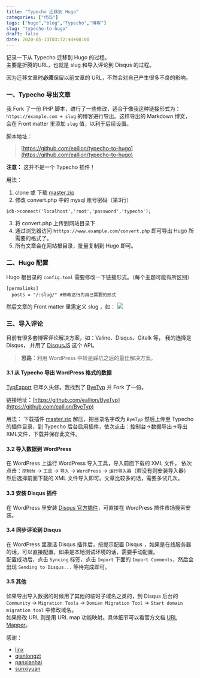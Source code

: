 ```yaml
---
title: "Typecho 迁移到 Hugo"
categories: ["代码"]
tags: ["hugo","blog","Typecho","博客"]
slug: "typecho-to-hugo"
draft: false
date: 2020-05-13T03:32:44+08:00
---
```


记录一下从 Typecho 迁移到 Hugo 的过程。  
主要是折腾的URL，也就是 slug 和导入评论到 Disqus 的过程。

因为迁移文章时**必须**保留以前文章的 URL，不然会对自己产生很多不良的影响。

### 一、Typecho 导出文章

我 Fork 了一份 PHP 脚本，进行了一些修改，适合于像我这种链接形式为： `https://example.com + slug` 的博客进行导出。这样导出的 Markdown 博文，会在 Front matter 里添加 `slug` 值，以利于后续设置。

脚本地址：
> [https://github.com/eallion/typecho-to-hugo](https://github.com/eallion/typecho-to-hugo)

**注意：** 这并不是一个 Typecho 插件！

用法：
1. clone 或 下载 [master.zip](https://github.com/eallion/typecho-to-hugo/archive/master.zip)
2. 修改 convert.php 中的 mysql 账号密码（第3行）
```
$db->connect('localhost','root','password','typecho');
```
3. 将 convert.php 上传到网站目录下
4. 通过浏览器访问 `htttps://www.example.com/convert.php` 即可导出 Hugo 所需要的格式了。
5. 所有文章会在网站根目录，批量复制到 Hugo 即可。

### 二、Hugo 配置

Hugo 根目录的 `config.toml` 需要修改一下链接形式。（每个主题可能有所区别）
```
[permalinks]
  posts = "/:slug/" #修改这行为自己需要的形式
```
然后文章的 Front matter 里需定义 slug ，如：
![](https://images.eallion.com/images/2020/05/typechotohugo.png!hugo.webp)

### 三、导入评论

目前有很多套博客评论解决方案，如：Valine、Disqus、Gitalk 等，
我的选择是 Disqus， 并用了 [DisqusJS](https://github.com/SukkaW/DisqusJS) 这个 API。

> **思路**：利用 WordPress 中转是踩坑之后的最佳解决方案。


#### 3.1 从 Typecho 导出 WordPress 格式的数据

[TypExport](https://www.bilibili.com/video/BV1xC4y1W7qd) 已年久失修。我找到了 [ByeTyp](https://github.com/sunxiyuan/ByeTyp) 并 Fork 了一份。

链接地址：[https://github.com/eallion/ByeTyp](https://github.com/eallion/ByeTyp)

用法：
下载插件 [master.zip](https://github.com/eallion/ByeTyp/archive/master.zip) 解压，把目录名字改为 `ByeTyp` 然后上传至 Typecho 的插件目录，到 Typecho 后台启用插件，依次点击：控制台->数据导出->导出XML文件，下载并保存此文件。

#### 3.2 导入数据到 WordPress 

在 WordPress 上运行 WordPress 导入工具，导入前面下载的 XML 文件。
依次点击：`控制台` -> `工具` -> `导入` -> `WordPress` -> `运行导入器`（若没有则安装导入器）
然后选择前面下载的 XML 文件导入即可。文章比较多的话，需要多试几次。

#### 3.3 安装 Disqus 插件

在 WordPress 里安装 [Disqus 官方插件](https://WordPress.org/plugins/disqus-comment-system/)，可直接在 WordPress 插件市场搜索安装。

#### 3.4 同步评论到 Disqus

在 WordPress 里激活 Disqus 插件后，按提示配置 Disqus ，如果是在线服务器的话，可以直接配置，如果是本地测试环境的话，需要手动配置。  
配置成功后，点击 `Syncing` 标签，点击 `Import` 下面的 `Import Comments`，然后会出现 `Sending to Disqus...` 等待完成即可。

#### 3.5 其他

如果导出导入数据的时候用了其他的临时子域名之类的，到 Disqus 后台的 `Community` -> `Migration Tools` -> `Domian Migration Tool` -> `Start domain migration tool` 中修改域名。  
如果修改 URL 则是用 URL map 功能映射。具体细节可以看官方文档 [URL Mapper](https://help.disqus.com/en/articles/1717129-url-mapper)。

感谢：
- [linx](https://llinx.me/post/typecho%E8%BF%81%E7%A7%BB%E5%88%B0hugo/)
- [qianlongzt](https://github.com/qianlongzt/typecho-to-hugo)
- [panxianhai](https://github.com/panxianhai/TypExport)
- [sunxiyuan](https://github.com/sunxiyuan/ByeTyp)